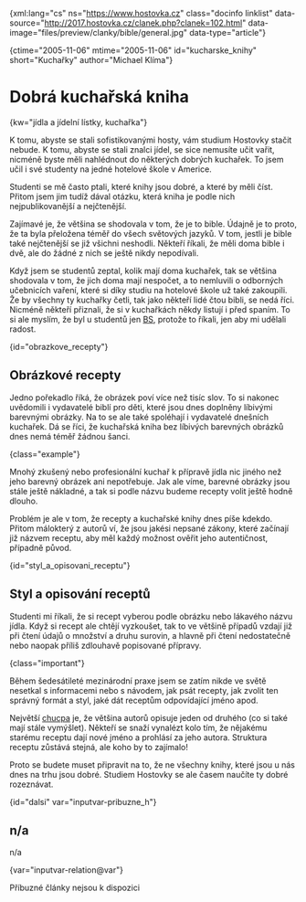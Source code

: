 
{xml:lang="cs" ns="https://www.hostovka.cz" class="docinfo linklist" data-source="http://2017.hostovka.cz/clanek.php?clanek=102.html" data-image="files/preview/clanky/bible/general.jpg" data-type="article"}

{ctime="2005-11-06" mtime="2005-11-06" id="kucharske_knihy" short="Kuchařky" author="Michael Klíma"}

# Dobrá kuchařská kniha

{kw="jídla a jídelní lístky, kuchařka"}

K tomu, abyste se stali sofistikovanými hosty, vám studium Hostovky stačit nebude. K tomu, abyste se stali znalci jídel, se sice nemusíte učit vařit, nicméně byste měli nahlédnout do některých dobrých kuchařek. To jsem učil i své studenty na jedné hotelové škole v Americe.

Studenti se mě často ptali, které knihy jsou dobré, a které by měli číst. Přitom jsem jim tudíž dával otázku, která kniha je podle nich nejpublikovanější a nejčtenější.

Zajímavé je, že většina se shodovala v tom, že je to bible. Údajně je to proto, že ta byla přeložena téměř do všech světových jazyků. V tom, jestli je bible také nejčtenější se již všichni neshodli. Někteří říkali, že měli doma bible i dvě, ale do žádné z nich se ještě nikdy nepodívali.

Když jsem se studentů zeptal, kolik mají doma kuchařek, tak se většina shodovala v tom, že jich doma mají nespočet, a to nemluvili o odborných učebnicích vaření, které si díky studiu na hotelové škole už také zakoupili. Že by všechny ty kuchařky četli, tak jako někteří lidé čtou bibli, se nedá říci. Nicméně někteří přiznali, že si v kuchařkách někdy listují i před spaním. To si ale myslím, že byl u studentů jen [BS][1], protože to říkali, jen aby mi udělali radost.

{id="obrazkove_recepty"}

## Obrázkové recepty

Jedno pořekadlo říká, že obrázek poví více než tisíc slov. To si nakonec uvědomili i vydavatelé biblí pro děti, které jsou dnes doplněny líbivými barevnými obrázky. Na to se ale také spoléhají i vydavatelé dnešních kuchařek. Dá se říci, že kuchařská kniha bez líbivých barevných obrázků dnes nemá téměř žádnou šanci.

{class="example"}

Mnohý zkušený nebo profesionální kuchař k přípravě jídla nic jiného než jeho barevný obrázek ani nepotřebuje. Jak ale víme, barevné obrázky jsou stále ještě nákladné, a tak si podle názvu budeme recepty volit ještě hodně dlouho.

Problém je ale v tom, že recepty a kuchařské knihy dnes píše kdekdo. Přitom málokterý z autorů ví, že jsou jakési nepsané zákony, které začínají již názvem receptu, aby měl každý možnost ověřit jeho autentičnost, případně původ.

{id="styl\_a\_opisovani_receptu"}

## Styl a opisování receptů

Studenti mi říkali, že si recept vyberou podle obrázku nebo lákavého názvu jídla. Když si recept ale chtějí vyzkoušet, tak to ve většině případů vzdají již při čtení údajů o množství a druhu surovin, a hlavně při čtení nedostatečně nebo naopak příliš zdlouhavě popisované přípravy.

{class="important"}

Během šedesátileté mezinárodní praxe jsem se zatím nikde ve světě nesetkal s informacemi nebo s návodem, jak psát recepty, jak zvolit ten správný formát a styl, jaké dát receptům odpovídající jméno apod.

Největší [chucpa][2] je, že většina autorů opisuje jeden od druhého (co si také mají stále vymýšlet). Někteří se snaží vynalézt kolo tím, že nějakému starému receptu dají nové jméno a prohlásí za jeho autora. Struktura receptu zůstává stejná, ale koho by to zajímalo!

Proto se budete muset připravit na to, že ne všechny knihy, které jsou u nás dnes na trhu jsou dobré. Studiem Hostovky se ale časem naučíte ty dobré rozeznávat.

{id="dalsi" var="inputvar-pribuzne_h"}

## n/a

n/a

{var="inputvar-relation@var"}

Příbuzné články nejsou k dispozici

 [1]: bullshit
 [2]: chucpa

